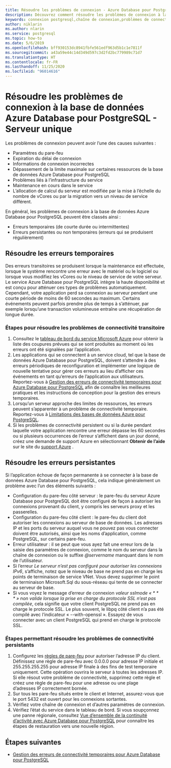 ```yaml
---
title: Résoudre les problèmes de connexion - Azure Database pour PostgreSQL - Serveur unique
description: Découvrez comment résoudre les problèmes de connexion à la base de données Azure Database pour PostgreSQL - Serveur unique.
keywords: connexion postgresql,chaîne de connexion,problèmes de connectivité,erreur temporaire,erreur de connexion
author: niklarin
ms.author: nlarin
ms.service: postgresql
ms.topic: how-to
ms.date: 5/6/2019
ms.openlocfilehash: bff930153dc8941fbfe561edf963d5b1c1e7811f
ms.sourcegitcommit: a43a59e44c14d349d597c3d2fd2bc779989c71d7
ms.translationtype: HT
ms.contentlocale: fr-FR
ms.lasthandoff: 11/25/2020
ms.locfileid: "96014616"
---
```

# <a name="troubleshoot-connection-issues-to-azure-database-for-postgresql---single-server"></a>Résoudre les problèmes de connexion à la base de données Azure Database pour PostgreSQL - Serveur unique

Les problèmes de connexion peuvent avoir l’une des causes suivantes :

* Paramètres du pare-feu
* Expiration du délai de connexion
* Informations de connexion incorrectes
* Dépassement de la limite maximale sur certaines ressources de la base de données Azure Database pour PostgreSQL
* Problèmes liés à l’infrastructure du service
* Maintenance en cours dans le service
* L’allocation de calcul du serveur est modifiée par la mise à l’échelle du nombre de vCores ou par la migration vers un niveau de service différent.

En général, les problèmes de connexion à la base de données Azure Database pour PostgreSQL peuvent être classés ainsi :

* Erreurs temporaires (de courte durée ou intermittentes)
* Erreurs persistantes ou non temporaires (erreurs qui se produisent régulièrement)

## <a name="troubleshoot-transient-errors"></a>Résoudre les erreurs temporaires

Des erreurs transitoires se produisent lorsque la maintenance est effectuée, lorsque le système rencontre une erreur avec le matériel ou le logiciel ou lorsque vous modifiez les vCores ou le niveau de service de votre serveur. Le service Azure Database pour PostgreSQL intègre la haute disponibilité et est conçu pour atténuer ces types de problèmes automatiquement. Cependant, votre application perd sa connexion au serveur pendant une courte période de moins de 60 secondes au maximum. Certains événements peuvent parfois prendre plus de temps à s’atténuer, par exemple lorsqu’une transaction volumineuse entraîne une récupération de longue durée.

### <a name="steps-to-resolve-transient-connectivity-issues"></a>Étapes pour résoudre les problèmes de connectivité transitoire

1. Consultez le [tableau de bord du service Microsoft Azure](https://azure.microsoft.com/status) pour obtenir la liste des coupures prévues qui se sont produites au moment où les erreurs ont été signalées par l’application.
2. Les applications qui se connectent à un service cloud, tel que la base de données Azure Database pour PostgreSQL, doivent s’attendre à des erreurs périodiques de reconfiguration et implémenter une logique de nouvelle tentative pour gérer ces erreurs au lieu d’afficher ces événements en tant qu’erreurs de l’application aux utilisateurs. Reportez-vous à [Gestion des erreurs de connectivité temporaires pour Azure Database pour PostgreSQL](concepts-connectivity.md) afin de connaître les meilleures pratiques et les instructions de conception pour la gestion des erreurs temporaires.
3. Lorsqu’un serveur approche des limites de ressources, les erreurs peuvent s’apparenter à un problème de connectivité temporaire. Reportez-vous à [Limitations des bases de données Azure pour PostgreSQL](concepts-limits.md).
4. Si les problèmes de connectivité persistent ou si la durée pendant laquelle votre application rencontre une erreur dépasse les 60 secondes ou si plusieurs occurrences de l’erreur s’affichent dans un jour donné, créez une demande de support Azure en sélectionnant **Obtenir de l’aide** sur le site du [support Azure](https://azure.microsoft.com/support/options) .

## <a name="troubleshoot-persistent-errors"></a>Résoudre les erreurs persistantes

Si l’application échoue de façon permanente à se connecter à la base de données Azure Database pour PostgreSQL, cela indique généralement un problème avec l’un des éléments suivants :

* Configuration du pare-feu côté serveur : le pare-feu du serveur Azure Database pour PostgreSQL doit être configuré de façon à autoriser les connexions provenant du client, y compris les serveurs proxy et les passerelles.
* Configuration du pare-feu côté client : le pare-feu du client doit autoriser les connexions au serveur de base de données. Les adresses IP et les ports du serveur auquel vous ne pouvez pas vous connecter doivent être autorisés, ainsi que les noms d’application, comme PostgreSQL, sur certains pare-feu.
* Erreur utilisateur : il se peut que vous ayez fait une erreur lors de la saisie des paramètres de connexion, comme le nom du serveur dans la chaîne de connexion ou le suffixe *\@servername* manquant dans le nom de l’utilisateur.
* Si l’erreur _Le serveur n’est pas configuré pour autoriser les connexions IPv6_, s’affiche, notez que le niveau de base ne prend pas en charge les points de terminaison de service VNet. Vous devez supprimer le point de terminaison Microsoft.Sql du sous-réseau qui tente de se connecter au serveur de base.
* Si vous voyez le message d’erreur de connexion _valeur sslmode « * * * » non valide lorsque la prise en charge du protocole SSL n’est pas compilée_, cela signifie que votre client PostgreSQL ne prend pas en charge le protocole SSL. Le plus souvent, le libpq côté client n’a pas été compilé avec l’indicateur « --with-openssl ». Essayez de vous connecter avec un client PostgreSQL qui prend en charge le protocole SSL. 

### <a name="steps-to-resolve-persistent-connectivity-issues"></a>Étapes permettant résoudre les problèmes de connectivité persistants

1. Configurez les [règles de pare-feu](howto-manage-firewall-using-portal.md) pour autoriser l’adresse IP du client. Définissez une règle de pare-feu avec 0.0.0.0 pour adresse IP initiale et 255.255.255.255 pour adresse IP finale à des fins de test temporaire uniquement. Cette opération ouvrira le serveur à toutes les adresses IP. Si elle résout votre problème de connectivité, supprimez cette règle et créez une règle de pare-feu pour une adresse ou une plage d’adresses IP correctement bornée.
2. Sur tous les pare-feu situés entre le client et Internet, assurez-vous que le port 5432 est ouvert pour les connexions sortantes.
3. Vérifiez votre chaîne de connexion et d’autres paramètres de connexion.
4. Vérifiez l’état du service dans le tableau de bord. Si vous soupçonnez une panne régionale, consultez [Vue d’ensemble de la continuité d’activité avec Azure Database pour PostgreSQL](concepts-business-continuity.md) pour connaître les étapes de restauration vers une nouvelle région.

## <a name="next-steps"></a>Étapes suivantes

* [Gestion des erreurs de connectivité temporaires pour Azure Database pour PostgreSQL](concepts-connectivity.md)
